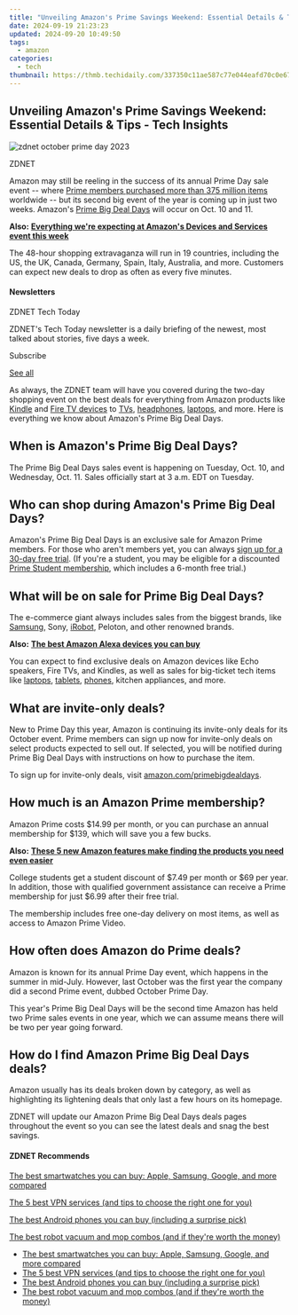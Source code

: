 ```yaml
---
title: "Unveiling Amazon's Prime Savings Weekend: Essential Details & Tips - Tech Insights"
date: 2024-09-19 21:23:23
updated: 2024-09-20 10:49:50
tags:
  - amazon
categories:
  - tech
thumbnail: https://thmb.techidaily.com/337350c11ae587c77e044eafd70c0e67c4637d755652a56d2cc4cf20f4740048.png
---
```


## Unveiling Amazon's Prime Savings Weekend: Essential Details & Tips - Tech Insights

![zdnet october prime day 2023](https://www.zdnet.com/a/img/resize/78f6edf02d3349ab128ac2da95a6212278884d38/2023/09/26/bbd12d85-1f23-45f4-8fd8-adf72fe15c31/zdnet-october-prime-day-2023-2.png?auto=webp&width=1280)

ZDNET

Amazon may still be reeling in the success of its annual Prime Day sale event -- where [Prime members purchased more than 375 million items](https://buy.geni.us/Proxy.ashx?TSID=368250&GR%5FURL=https%3A%2F%2Fwww.aboutamazon.com%2Fnews%2Fretail%2Famazon-prime-day-2023-stats%3Ftag%3Dzd-buy-button-20%26ascsubtag%3D%5F%5FCOM%5FCLICK%5FID%5F%5F%7Ca541a4b7-bbdf-4f99-ac23-644cde083e6a%7Cdtp&dtb=1) worldwide -- but its second big event of the year is coming up in just two weeks. Amazon's [Prime Big Deal Days](https://buy.geni.us/Proxy.ashx?TSID=368250&GR%5FURL=https%3A%2F%2Fwww.amazon.com%2Fprimebigdealdays%3Ftag%3Dzd-buy-button-20%26ascsubtag%3D%5F%5FCOM%5FCLICK%5FID%5F%5F%7Ca541a4b7-bbdf-4f99-ac23-644cde083e6a%7Cdtp&dtb=1) will occur on Oct. 10 and 11\. 

**Also:** [**Everything we're expecting at Amazon's Devices and Services event this week**](https://www.zdnet.com/home-and-office/smart-home/everything-were-expecting-at-amazons-devices-and-services-event-this-week/)

The 48-hour shopping extravaganza will run in 19 countries, including the US, the UK, Canada, Germany, Spain, Italy, Australia, and more. Customers can expect new deals to drop as often as every five minutes. 

#### Newsletters

ZDNET Tech Today

ZDNET's Tech Today newsletter is a daily briefing of the newest, most talked about stories, five days a week.

 Subscribe

[See all](https://www.zdnet.com/newsletters/)

As always, the ZDNET team will have you covered during the two-day shopping event on the best deals for everything from Amazon products like [Kindle](https://buy.geni.us/Proxy.ashx?TSID=368250&GR%5FURL=https%3A%2F%2Fwww.amazon.com%2Fb%2F%3Fnode%3D6669702011%26tag%3Dzd-buy-button-20%26ascsubtag%3D%5F%5FCOM%5FCLICK%5FID%5F%5F%7Ca541a4b7-bbdf-4f99-ac23-644cde083e6a%7Cdtp&dtb=1) and [Fire TV devices](https://buy.geni.us/Proxy.ashx?TSID=368250&GR%5FURL=https%3A%2F%2Fwww.amazon.com%2Fb%2F%3Fie%3DUTF8%26node%3D8521791011%26tag%3Dzd-buy-button-20%26ascsubtag%3D%5F%5FCOM%5FCLICK%5FID%5F%5F%7Ca541a4b7-bbdf-4f99-ac23-644cde083e6a%7Cdtp&dtb=1) to [TVs](https://www.zdnet.com/home-and-office/home-entertainment/best-tv), [headphones](http://zdnet.com/article/best-headphones), [laptops](https://www.zdnet.com/article/best-laptop), and more. Here is everything we know about Amazon's Prime Big Deal Days. 

## When is Amazon's Prime Big Deal Days?

The Prime Big Deal Days sales event is happening on Tuesday, Oct. 10, and Wednesday, Oct. 11\. Sales officially start at 3 a.m. EDT on Tuesday.

## Who can shop during Amazon's Prime Big Deal Days?

Amazon's Prime Big Deal Days is an exclusive sale for Amazon Prime members. For those who aren't members yet, you can always [sign up for a 30-day free trial](https://buy.geni.us/Proxy.ashx?TSID=368250&GR%5FURL=https%3A%2F%2Fwww.amazon.com%2Fap%2Fsignin%3Fopenid.pape.max%5Fauth%5Fage%3D3600%26openid.return%5Fto%3Dhttps%3A%2F%2Fwww.amazon.com%2Fmc%3Fref%5F%3Dnav%5FAccountFlyout%5Fprime%26openid.identity%3Dhttp%3A%2F%2Fspecs.openid.net%2Fauth%2F2.0%2Fidentifier%5Fselect%26openid.assoc%5Fhandle%3Damzn%5Fmembershipcentral%5Fus%26openid.mode%3Dcheckid%5Fsetup%26language%3Den%5FUS%26openid.claimed%5Fid%3Dhttp%3A%2F%2Fspecs.openid.net%2Fauth%2F2.0%2Fidentifier%5Fselect%26openid.ns%3Dhttp%3A%2F%2Fspecs.openid.net%2Fauth%2F2.0%26tag%3Dzd-buy-button-20%26ascsubtag%3D%5F%5FCOM%5FCLICK%5FID%5F%5F%7Ca541a4b7-bbdf-4f99-ac23-644cde083e6a%7Cdtp&dtb=1). (If you're a student, you may be eligible for a discounted [Prime Student membership](https://www.zdnet.com/article/how-to-switch-to-a-prime-student-membership/), which includes a 6-month free trial.) 

## What will be on sale for Prime Big Deal Days?

The e-commerce giant always includes sales from the biggest brands, like [Samsung](https://www.zdnet.com/article/samsung-deals/), Sony, [iRobot](https://www.zdnet.com/home-and-office/robot-vacuum-deals/), Peloton, and other renowned brands. 

**Also:** [**The best Amazon Alexa devices you can buy**](https://www.zdnet.com/article/best-alexa-devices/)

You can expect to find exclusive deals on Amazon devices like Echo speakers, Fire TVs, and Kindles, as well as sales for big-ticket tech items like [laptops](https://www.zdnet.com/article/best-laptop/), [tablets](https://www.zdnet.com/article/best-tablet/), [phones](https://www.zdnet.com/article/best-phone/), kitchen appliances, and more.

## What are invite-only deals?

New to Prime Day this year, Amazon is continuing its invite-only deals for its October event. Prime members can sign up now for invite-only deals on select products expected to sell out. If selected, you will be notified during Prime Big Deal Days with instructions on how to purchase the item. 

To sign up for invite-only deals, visit [amazon.com/primebigdealdays](https://buy.geni.us/Proxy.ashx?TSID=368250&GR%5FURL=https%3A%2F%2Fcts.businesswire.com%2Fct%2FCT%3Fid%3Dsmartlink%26url%3Dhttp%3A%2F%2Fwww.amazon.com%2Fprimebigdealdays%26esheet%3D53556209%26newsitemid%3D20230917651463%26lan%3Den-US%26anchor%3Damazon.com%2Fprimebigdealdays%26index%3D13%26md5%3D362577da1176effcd71771fd209dfeb5%26tag%3Dzd-buy-button-20%26ascsubtag%3D%5F%5FCOM%5FCLICK%5FID%5F%5F%7Ca541a4b7-bbdf-4f99-ac23-644cde083e6a%7Cdtp&dtb=1).

## How much is an Amazon Prime membership?

Amazon Prime costs $14.99 per month, or you can purchase an annual membership for $139, which will save you a few bucks. 

**Also:** [**These 5 new Amazon features make finding the products you need even easier**](https://www.zdnet.com/article/these-5-new-amazon-features-making-finding-the-product-you-need-even-easier/)

College students get a student discount of $7.49 per month or $69 per year. In addition, those with qualified government assistance can receive a Prime membership for just $6.99 after their free trial.

The membership includes free one-day delivery on most items, as well as access to Amazon Prime Video. 

## How often does Amazon do Prime deals?

Amazon is known for its annual Prime Day event, which happens in the summer in mid-July. However, last October was the first year the company did a second Prime event, dubbed October Prime Day.

This year's Prime Big Deal Days will be the second time Amazon has held two Prime sales events in one year, which we can assume means there will be two per year going forward. 

## How do I find Amazon Prime Big Deal Days deals?

Amazon usually has its deals broken down by category, as well as highlighting its lightening deals that only last a few hours on its homepage.

ZDNET will update our Amazon Prime Big Deal Days deals pages throughout the event so you can see the latest deals and snag the best savings.

#### **ZDNET** Recommends

[The best smartwatches you can buy: Apple, Samsung, Google, and more compared](https://www.zdnet.com/article/best-smartwatch/ "The best smartwatches you can buy: Apple, Samsung, Google, and more compared")

[The 5 best VPN services (and tips to choose the right one for you)](https://www.zdnet.com/article/best-vpn/ "The 5 best VPN services (and tips to choose the right one for you)")

[The best Android phones you can buy (including a surprise pick)](https://www.zdnet.com/article/best-android-phone/ "The best Android phones you can buy (including a surprise pick)")

[The best robot vacuum and mop combos (and if they're worth the money)](https://www.zdnet.com/article/best-robot-vacuum-mop/ "The best robot vacuum and mop combos (and if they're worth the money)")

* [The best smartwatches you can buy: Apple, Samsung, Google, and more compared](https://www.zdnet.com/article/best-smartwatch/ "The best smartwatches you can buy: Apple, Samsung, Google, and more compared")
* [The 5 best VPN services (and tips to choose the right one for you)](https://www.zdnet.com/article/best-vpn/ "The 5 best VPN services (and tips to choose the right one for you)")
* [The best Android phones you can buy (including a surprise pick)](https://www.zdnet.com/article/best-android-phone/ "The best Android phones you can buy (including a surprise pick)")
* [The best robot vacuum and mop combos (and if they're worth the money)](https://www.zdnet.com/article/best-robot-vacuum-mop/ "The best robot vacuum and mop combos (and if they're worth the money)")

<ins class="adsbygoogle"
     style="display:block"
     data-ad-format="autorelaxed"
     data-ad-client="ca-pub-7571918770474297"
     data-ad-slot="1223367746"></ins>



<ins class="adsbygoogle"
     style="display:block"
     data-ad-client="ca-pub-7571918770474297"
     data-ad-slot="8358498916"
     data-ad-format="auto"
     data-full-width-responsive="true"></ins>
